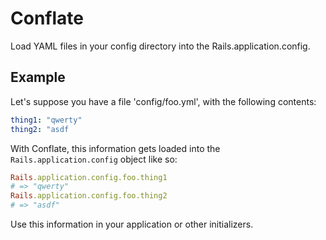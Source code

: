 Conflate
========

Load YAML files in your config directory into the Rails.application.config.

Example
-------

Let's suppose you have a file 'config/foo.yml', with the following contents:

```yml
thing1: "qwerty"
thing2: "asdf
```

With Conflate, this information gets loaded into the `Rails.application.config` object like so:

```ruby
Rails.application.config.foo.thing1
# => "qwerty"
Rails.application.config.foo.thing2
# => "asdf"
```

Use this information in your application or other initializers.

